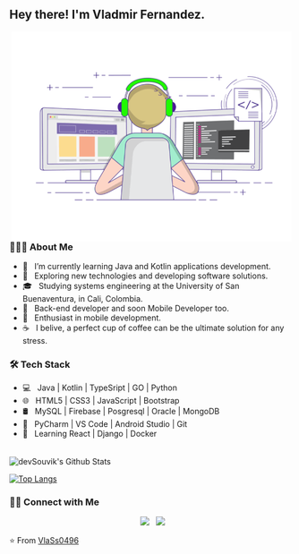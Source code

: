 <h2> Hey there! I'm Vladmir Fernandez. </h2>
<img align="right" alt="GIF" src="https://raw.githubusercontent.com/devSouvik/devSouvik/master/gif3.gif" width="500"/>

<h3> 👨🏻‍💻 About Me </h3>

- 🔭 &nbsp; I’m currently learning Java and Kotlin applications development. 
- 🤔 &nbsp; Exploring new technologies and developing software solutions.
- 🎓 &nbsp; Studying systems engineering at the University of San Buenaventura, in Cali, Colombia.
- 💼 &nbsp; Back-end developer and soon Mobile Developer too.
- 🌱 &nbsp; Enthusiast in mobile development.
- ☕ &nbsp; I belive, a perfect cup of coffee can be the ultimate solution for any stress. 

<h3>🛠 Tech Stack</h3>

- 💻 &nbsp; Java | Kotlin | TypeSript | GO | Python
- 🌐 &nbsp; HTML5 | CSS3 | JavaScript | Bootstrap 
- 🛢 &nbsp; MySQL | Firebase | Posgresql | Oracle | MongoDB
- 🔧 &nbsp; PyCharm | VS Code | Android Studio | Git 
- 🤔 &nbsp; Learning React | Django | Docker


<br>

<img align="center" src="https://github-readme-stats.vercel.app/api?username=VlaSs0496&include_all_commits=true&count_private=true&show_icons=true&line_height=20&title_color=7A7ADB&icon_color=2234AE&text_color=D3D3D3&bg_color=0,000000,130F40" alt="devSouvik's Github Stats">

</br>

[![Top Langs](https://github-readme-stats.vercel.app/api/top-langs/?username=VlaSs0496&layout=compact&text_color=daf7dc&bg_color=151515)](https://github.com/VlaSs0496/github-readme-stats)


<h3> 🤝🏻 Connect with Me </h3>

<p align="center">
&nbsp; <a href="https://www.instagram.com/vladimir0418/?hl=es" target="_blank" rel="noopener noreferrer"><img src="https://img.icons8.com/plasticine/100/000000/instagram-new.png" width="50" /></a>  
&nbsp; <a href="https://www.linkedin.com/in/vladimir-fernandez-9063731a9/" target="_blank" rel="noopener noreferrer"><img src="https://img.icons8.com/plasticine/100/000000/linkedin.png" width="50" /></a>
</p>

⭐️ From [VlaSs0496](https://github.com/VlaSs0496)
